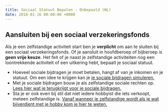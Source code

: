 ```yaml
---
title: Sociaal Statuut Bepalen - Onbepaald (NL)
date: 2018-01-16 00:00:00 +0000
---
```

## Aansluiten bij een sociaal verzekeringsfonds

Als je een zelfstandige activiteit start ben je **verplicht** om aan te sluiten bij een sociaal verzekeringsfonds. Of je aansluit in hoofdberoep of bijberoep is **geen vrije keuze**. Het feit of je naast je zelfstandige activiteiten nog een loontrekkende activiteit of een uitkering hebt, bepaalt je sociaal statuut. 

* Hoeveel sociale bijdragen je moet betalen, hangt af van je inkomen en je statuut. Om een idee te krijgen kan je [je sociale bijdragen simuleren. ](https://www.xerius.be/zelfstandigen/sociale-zekerheid/bereken-uw-sociale-bijdragen/?hsCtaTracking=f9beaccd-21dc-4934-ac85-0bd521e9a0f0%7Cfe7b7a20-cb61-4f1d-9334-9a4b13003e0b)
* Met je sociale bijdragen bouw je als zelfstandige sociale rechten op. [Lees hier wat je terugkrijgt voor je sociale bijdragen.](http://blog.xerius.be/zelfstandigen/sociale-bijdragen-wat-krijg-je-ervoor-terug )
* Sta je er ook even bij stil dat niet iedere hobbyist die iets verkoopt, meteen zelfstandige is. [Vanaf wanneer je zelfstandige wordt als je wat bijverdient met je hobby kom je hier te weten.](http://www.xerius.be/blog/bijverdienen-met-je-hobby-wanneer-ben-je-zelfstandige  )